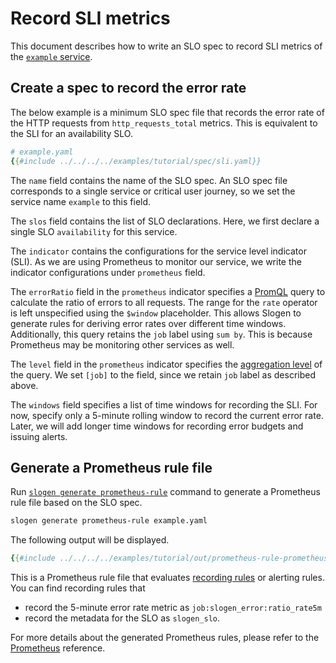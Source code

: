 # Record SLI metrics

This document describes how to write an SLO spec to record SLI metrics of the [`example` service](./prerequisite.md).

## Create a spec to record the error rate

The below example is a minimum SLO spec file that records the error rate of the HTTP requests from `http_requests_total` metrics.
This is equivalent to the SLI for an availability SLO.

```yaml
# example.yaml
{{#include ../../../../examples/tutorial/spec/sli.yaml}}
```

The `name` field contains the name of the SLO spec.
An SLO spec file corresponds to a single service or critical user journey, so we set the service name `example` to this field.

The `slos` field contains the list of SLO declarations. Here, we first declare a single SLO `availability` for this service.

The `indicator` contains the configurations for the service level indicator (SLI).
As we are using Prometheus to monitor our service, we write the indicator configurations under `prometheus` field.

The `errorRatio` field in the `prometheus` indicator specifies a [PromQL](https://prometheus.io/docs/prometheus/latest/querying/basics/) query to calculate the ratio of errors to all requests.
The range for the `rate` operator is left unspecified using the `$window` placeholder.
This allows Slogen to generate rules for deriving error rates over different time windows.
Additionally, this query retains the `job` label using `sum by`.
This is because Prometheus may be monitoring other services as well.

The `level` field in the `prometheus` indicator specifies the [aggregation level](https://prometheus.io/docs/practices/rules/#naming) of the query. We set `[job]` to the field, since we retain `job` label as described above.

The `windows` field specifies a list of time windows for recording the SLI.
For now, specify only a 5-minute rolling window to record the current error rate. Later, we will add longer time windows for recording error budgets and issuing alerts.

## Generate a Prometheus rule file

Run [`slogen generate prometheus-rule`](../../references/cli/generate/prometheus_rule.md) command to generate a Prometheus rule file based on the SLO spec.

```sh
slogen generate prometheus-rule example.yaml
```

The following output will be displayed.

```yaml
{{#include ../../../../examples/tutorial/out/prometheus-rule-prometheus/sli.yaml}}
```

This is a Prometheus rule file that evaluates [recording rules](https://prometheus.io/docs/prometheus/latest/configuration/recording_rules/) or alerting rules.
You can find recording rules that

- record the 5-minute error rate metric as `job:slogen_error:ratio_rate5m`
- record the metadata for the SLO as `slogen_slo`.

For more details about the generated Prometheus rules, please refer to the [Prometheus](../../references/metrics/prometheus/) reference.
